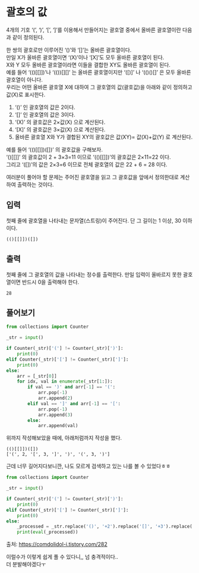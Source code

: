 # 괄호의 값

4개의 기호 ‘(’, ‘)’, ‘[’, ‘]’를 이용해서 만들어지는 괄호열 중에서 올바른 괄호열이란 다음과 같이 정의된다.  

한 쌍의 괄호로만 이루어진 ‘()’와 ‘[]’는 올바른 괄호열이다.   
만일 X가 올바른 괄호열이면 ‘(X)’이나 ‘[X]’도 모두 올바른 괄호열이 된다.   
X와 Y 모두 올바른 괄호열이라면 이들을 결합한 XY도 올바른 괄호열이 된다.  
예를 들어 ‘(()[[]])’나 ‘(())[][]’ 는 올바른 괄호열이지만 ‘([)]’ 나 ‘(()()[]’ 은 모두 올바른 괄호열이 아니다.  
우리는 어떤 올바른 괄호열 X에 대하여 그 괄호열의 값(괄호값)을 아래와 같이 정의하고 값(X)로 표시한다.   
  
1. ‘()’ 인 괄호열의 값은 2이다.  
2. ‘[]’ 인 괄호열의 값은 3이다.
3. ‘(X)’ 의 괄호값은 2×값(X) 으로 계산된다.
4. ‘[X]’ 의 괄호값은 3×값(X) 으로 계산된다.
5. 올바른 괄호열 X와 Y가 결합된 XY의 괄호값은 값(XY)= 값(X)+값(Y) 로 계산된다.

예를 들어 ‘(()[[]])([])’ 의 괄호값을 구해보자.  
‘()[[]]’ 의 괄호값이 2 + 3×3=11 이므로 ‘(()[[]])’의 괄호값은 2×11=22 이다.  
그리고 ‘([])’의 값은 2×3=6 이므로 전체 괄호열의 값은 22 + 6 = 28 이다.  
  
여러분이 풀어야 할 문제는 주어진 괄호열을 읽고 그 괄호값을 앞에서 정의한대로 계산하여 출력하는 것이다. 

## 입력

첫째 줄에 괄호열을 나타내는 문자열(스트링)이 주어진다. 단 그 길이는 1 이상, 30 이하이다.

```
(()[[]])([])
```

## 출력

첫째 줄에 그 괄호열의 값을 나타내는 정수를 출력한다. 만일 입력이 올바르지 못한 괄호열이면 반드시 0을 출력해야 한다. 

```
28
```

## 풀어보기 

```python
from collections import Counter

_str = input()

if Counter(_str)['('] != Counter(_str)[')']:
    print(0)
elif Counter(_str)['['] != Counter(_str)[']']:
    print(0)
else:
    arr = [_str[0]]
    for idx, val in enumerate(_str[1:]):
        if val == ')' and arr[-1] == '(':
            arr.pop(-1)
            arr.append(2)
        elif val == ']' and arr[-1] == '[':
            arr.pop(-1)
            arr.append(3)
        else:
            arr.append(val)
```

위까지 작성해보았을 때에, 아래처럼까지 작성을 했다.

```
(()[[]])([])
['(', 2, '[', 3, ']', ')', '(', 3, ')']
```

근데 너무 길어지다보니깐, 나도 모르게 검색하고 있는 나를 볼 수 있었다ㅎㅎ

```python
from collections import Counter

_str = input()

if Counter(_str)['('] != Counter(_str)[')']:
    print(0)
elif Counter(_str)['['] != Counter(_str)[']']:
    print(0)
else:
    _processed = _str.replace('()', '+2').replace('[]', '+3').replace('(', '+(').replace(')',')*2').replace('[','+(').replace(']',')*3')
    print(eval(_processed))
```

출처: https://comdolidol-i.tistory.com/282

이럴수가 이렇게 쉽게 풀 수 있다니,,
넘 충격적이다..  
더 분발해야겠다ㅜ




